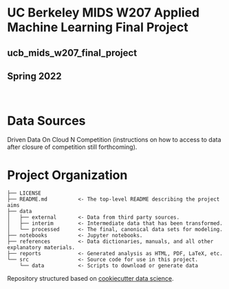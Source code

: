 # UC Berkeley MIDS W207 Applied Machine Learning Final Project
## ucb_mids_w207_final_project
## Spring 2022

<br>

# Data Sources
Driven Data On Cloud N Competition (instructions on how to access to data after closure of competition still forthcoming).

# Project Organization

    ├── LICENSE
    ├── README.md          <- The top-level README describing the project aims
    ├── data
    │   ├── external       <- Data from third party sources.
    │   ├── interim        <- Intermediate data that has been transformed.
    │   └── processed      <- The final, canonical data sets for modeling.
    ├── notebooks          <- Jupyter notebooks. 
    ├── references         <- Data dictionaries, manuals, and all other explanatory materials.
    ├── reports            <- Generated analysis as HTML, PDF, LaTeX, etc.
    └── src                <- Source code for use in this project.
        └── data           <- Scripts to download or generate data


Repository structured based on [cookiecutter data science](https://drivendata.github.io/cookiecutter-data-science).
